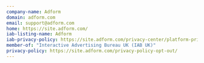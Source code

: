 ```yaml
---
company-name: Adform
domain: adform.com
email: support@adform.com
home: https://site.adform.com/
iab-listing-name: Adform
iab-privacy-policy: https://site.adform.com/privacy-center/platform-privacy/product-and-services-privacy-policy/
member-of: "Interactive Advertising Bureau UK (IAB UK)"
privacy-policy: https://site.adform.com/privacy-policy-opt-out/
---
```




